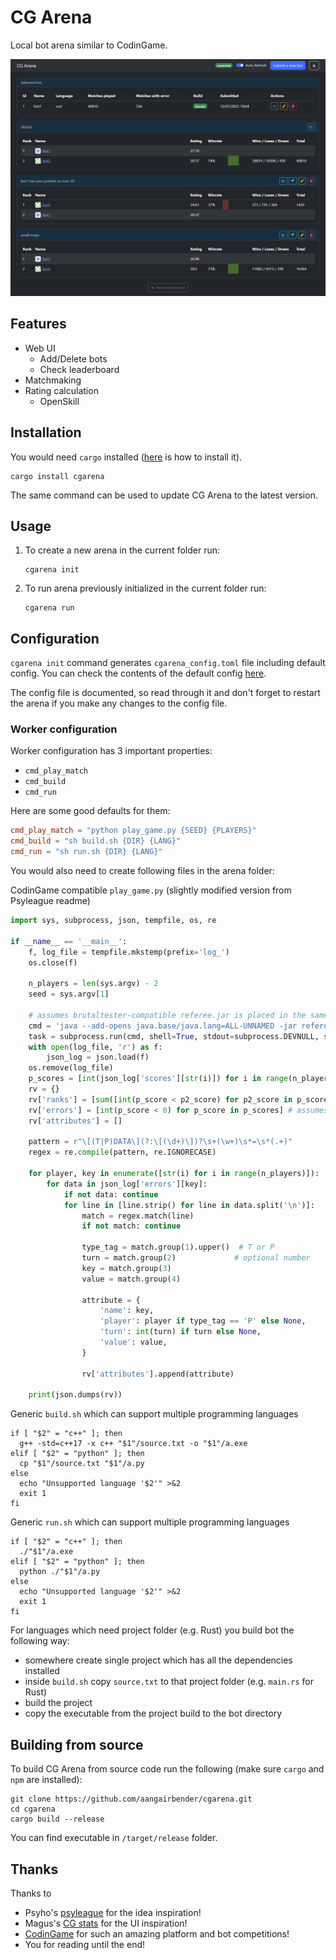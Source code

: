 # CG Arena

Local bot arena similar to CodinGame.

![screenshot](/assets/readme_screenshot.png)

## Features

- Web UI
    - Add/Delete bots
    - Check leaderboard
- Matchmaking
- Rating calculation
    - OpenSkill

## Installation

You would need `cargo` installed ([here](https://doc.rust-lang.org/cargo/getting-started/installation.html) is how to
install it).

```shell
cargo install cgarena
```

The same command can be used to update CG Arena to the latest version.

## Usage

1. To create a new arena in the current folder run:
   ```shell
   cgarena init
   ```
2. To run arena previously initialized in the current folder run:
   ```shell
   cgarena run

## Configuration

`cgarena init` command generates `cgarena_config.toml` file including default config.
You can check the contents of the default config [here](/assets/default_config.toml).

The config file is documented, so read through it and don't forget to restart the arena if you make any changes to the
config file.

### Worker configuration

Worker configuration has 3 important properties:

- `cmd_play_match`
- `cmd_build`
- `cmd_run`

Here are some good defaults for them:

```toml
cmd_play_match = "python play_game.py {SEED} {PLAYERS}"
cmd_build = "sh build.sh {DIR} {LANG}"
cmd_run = "sh run.sh {DIR} {LANG}"
```

You would also need to create following files in the arena folder:

CodinGame compatible `play_game.py` (slightly modified version from Psyleague readme)

```python
import sys, subprocess, json, tempfile, os, re

if __name__ == '__main__':
    f, log_file = tempfile.mkstemp(prefix='log_')
    os.close(f)

    n_players = len(sys.argv) - 2
    seed = sys.argv[1]
    
    # assumes brutaltester-compatible referee.jar is placed in the same folder
    cmd = 'java --add-opens java.base/java.lang=ALL-UNNAMED -jar referee.jar' + ''.join([f' -p{i} "{sys.argv[i + 1]}"' for i in range(1, n_players+1)]) + f' -d seed={seed} -l "{log_file}"'
    task = subprocess.run(cmd, shell=True, stdout=subprocess.DEVNULL, stderr=subprocess.DEVNULL)
    with open(log_file, 'r') as f:
        json_log = json.load(f)
    os.remove(log_file)
    p_scores = [int(json_log['scores'][str(i)]) for i in range(n_players)]
    rv = {}
    rv['ranks'] = [sum([int(p_score < p2_score) for p2_score in p_scores]) for p_score in p_scores] # assumes higher score is better
    rv['errors'] = [int(p_score < 0) for p_score in p_scores] # assumes negative score means error
    rv['attributes'] = []

    pattern = r"\[(T|P)DATA\](?:\[(\d+)\])?\s+(\w+)\s*=\s*(.+)"
    regex = re.compile(pattern, re.IGNORECASE)

    for player, key in enumerate([str(i) for i in range(n_players)]):
        for data in json_log['errors'][key]:
            if not data: continue
            for line in [line.strip() for line in data.split('\n')]:
                match = regex.match(line)
                if not match: continue

                type_tag = match.group(1).upper()  # T or P
                turn = match.group(2)             # optional number
                key = match.group(3)
                value = match.group(4)

                attribute = {
                    'name': key,
                    'player': player if type_tag == 'P' else None,
                    'turn': int(turn) if turn else None,
                    'value': value,
                }
                
                rv['attributes'].append(attribute)
                
    print(json.dumps(rv))
```

Generic `build.sh` which can support multiple programming languages

```shell
if [ "$2" = "c++" ]; then
  g++ -std=c++17 -x c++ "$1"/source.txt -o "$1"/a.exe
elif [ "$2" = "python" ]; then
  cp "$1"/source.txt "$1"/a.py
else
  echo "Unsupported language '$2'" >&2
  exit 1
fi
```

Generic `run.sh` which can support multiple programming languages

```shell
if [ "$2" = "c++" ]; then
  ./"$1"/a.exe
elif [ "$2" = "python" ]; then
  python ./"$1"/a.py
else
  echo "Unsupported language '$2'" >&2
  exit 1
fi
```

For languages which need project folder (e.g. Rust) you build bot the following way:

- somewhere create single project which has all the dependencies installed
- inside `build.sh` copy `source.txt` to that project folder (e.g. `main.rs` for Rust)
- build the project
- copy the executable from the project build to the bot directory

## Building from source

To build CG Arena from source code run the following (make sure `cargo` and `npm` are installed):

```shell
git clone https://github.com/aangairbender/cgarena.git
cd cgarena
cargo build --release
```

You can find executable in `/target/release` folder.

## Thanks

Thanks to
- Psyho's [psyleague](https://github.com/FakePsyho/psyleague) for the idea inspiration!
- Magus's [CG stats](https://cgstats.magusgeek.com/) for the UI inspiration!
- [CodinGame](https://www.codingame.com/) for such an amazing platform and bot competitions!
- You for reading until the end!